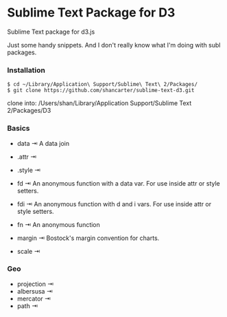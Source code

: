 Sublime Text Package for D3
===============

Sublime Text package for d3.js

Just some handy snippets. And I don't really know what I'm doing with subl packages.

### Installation
    $ cd ~/Library/Application\ Support/Sublime\ Text\ 2/Packages/
    $ git clone https://github.com/shancarter/sublime-text-d3.git

clone into: /Users/shan/Library/Application Support/Sublime Text 2/Packages/D3

### Basics

- data ⇥ A data join
- .attr ⇥
- .style ⇥

- fd ⇥ An anonymous function with a data var. For use inside attr or style setters.
- fdi ⇥ An anonymous function with d and i vars. For use inside attr or style setters.
- fn ⇥ An anonymous function

- margin ⇥ Bostock's margin convention for charts.

- scale ⇥

### Geo

- projection ⇥
- albersusa ⇥
- mercator ⇥
- path ⇥
